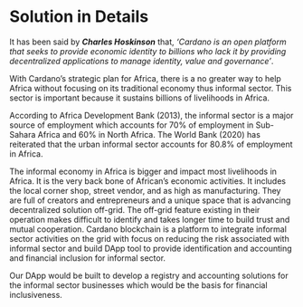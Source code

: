 # Solution in Details

It has been said by _**Charles Hoskinson**_ that, _‘Cardano is an open platform that seeks to provide economic identity to billions who lack it by providing decentralized applications to manage identity, value and governance’_.

With Cardano’s strategic plan for Africa, there is a no greater way to help Africa without focusing on its traditional economy thus informal sector. This sector is important because it sustains billions of livelihoods in Africa. 

According to Africa Development Bank (2013), the informal sector is a major source of employment which accounts for 70% of employment in Sub-Sahara Africa and 60% in North Africa. The World Bank (2020) has reiterated that the urban informal sector accounts for 80.8% of employment in Africa.

The informal economy in Africa is bigger and impact most livelihoods in Africa. It is the very back bone of African’s economic activities. It includes the local corner shop, street vendor, and as high as manufacturing. They are full of creators and entrepreneurs and a unique space that is advancing decentralized solution off-grid. The off-grid feature existing in their operation makes difficult to identify and takes longer time to build trust and mutual cooperation. Cardano blockchain is a platform to integrate informal sector activities on the grid with focus on reducing the risk associated with informal sector and build DApp tool to provide identification and accounting and financial inclusion for informal sector. 

Our DApp would be built to develop a registry and accounting solutions for the informal sector businesses which would be the basis for financial inclusiveness. 